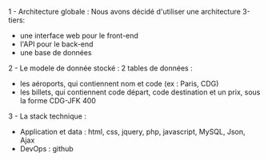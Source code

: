 1 - Architecture globale :
Nous avons décidé d'utiliser une architecture 3-tiers:
  - une interface web pour le front-end
  - l'API pour le back-end
  - une base de données
 
2 - Le modele de donnée stocké :
2 tables de données :
  - les aéroports, qui contiennent nom et code (ex : Paris, CDG)
  - les billets, qui contiennent code départ, code destination et un prix, sous la forme CDG-JFK 400
  
3 - La stack technique :
  - Application et data : html, css, jquery, php, javascript, MySQL, Json, Ajax
  - DevOps : github
